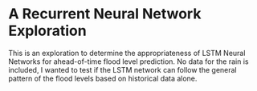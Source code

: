 # A Recurrent Neural Network Exploration
This is an exploration to determine the appropriateness of LSTM Neural Networks for ahead-of-time flood level prediction.
No data for the rain is included, I wanted to test if the LSTM network can follow the general pattern of the flood levels based on historical data alone.
